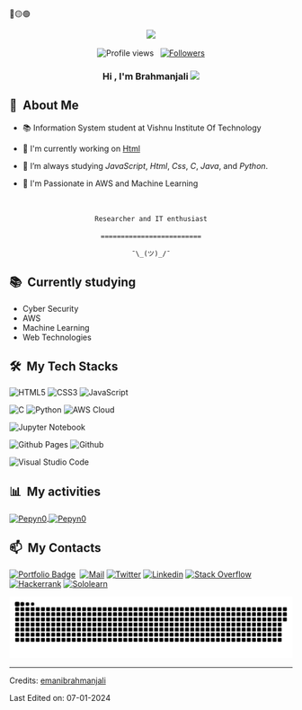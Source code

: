 <div>
🔴🟡🟢

<br>

</div>


<p align="center">

  <img src="https://image.myanimelist.net/ui/0YNGMBN7CXMEk-P9BspU4WlXmBe_SGHSnNvwDnnlOFXgoK141ZQMZGqHOwW4COUaA-H7pn7b82XhWJ6H9RN-JR2r3Ga0y_Dm6qoNuOy4HQ_5pyojYSBxN_X8qJc9uVFAVlTXjzR6-iPXyJGc-YQoGztwdaIpDG-mFRbYMwZlW_Q" height="200" />
</p>

<p align="center">
  <img src="https://komarev.com/ghpvc/?username=emanibrahmanjali&color=blueviolet" alt="Profile views" />
  &nbsp;
  <a href="https://github.com/Pepyn0?tab=followers">
    <img src="https://img.shields.io/github/followers/emanibrahmanjali?style=social" alt="Followers" />
  </a>
</p>

<h3 align="center"><b>Hi , I'm Brahmanjali </b><img src="https://media.giphy.com/media/hvRJCLFzcasrR4ia7z/giphy.gif" width="30"></h3>
<div>

  ## 🧭 &nbsp;About Me

  - 📚 Information System student at Vishnu Institute Of Technology
  
  -  🔭 I'm currently working on <a href="#">Html</a> 
 
  - 🌱  I’m always studying *JavaScript*, *Html*, *Css*, *C*, *Java*, and *Python*.

  - 💬  I'm Passionate in AWS and Machine Learning

  

  <br>
  

</div>


<div align="center">

  `Researcher and IT enthusiast`
  <br>

  `=========================`
  <br>

  `¯\_(ツ)_/¯`
</div>


<div>

  ## 📚 &nbsp;Currently studying

  - Cyber Security
  - AWS
  - Machine Learning
  - Web Technologies

</div>


<div>

  ## 🛠 &nbsp;My Tech Stacks

   ![HTML5](https://img.shields.io/badge/HTML5%20-%23E34F26.svg?style=for-the-badge&logo=html5&logoColor=white)
   ![CSS3](https://img.shields.io/badge/CSS%20-%231572B6.svg?style=for-the-badge&logo=css3&logoColor=white)
   ![JavaScript](https://img.shields.io/badge/JavaScript%20-%23F7DF1E.svg?style=for-the-badge&logo=javascript&logoColor=black)
 <!-- ![TypeScript](https://img.shields.io/badge/-TypeScript-0D1117?style=flat&logo=typescript)&nbsp;
  ![Node.js](https://img.shields.io/badge/-Node.js-0D1117?style=flat&logo=node.js)&nbsp;
  ![React](https://img.shields.io/badge/-React-0D1117?style=flat&logo=react)&nbsp;
  ![React Native](https://img.shields.io/badge/-React%20Native-0D1117?style=flat&logo=react)&nbsp;
  ![Kotlin](https://img.shields.io/badge/-Kotlin-0D1117?style=flat&logo=kotlin)&nbsp;
  ![Dart](https://img.shields.io/badge/-Dart-0D1117?style=flat&logo=dart)&nbsp;
  ![Flutter](https://img.shields.io/badge/-Flutter-0D1117?style=flat&logo=flutter)&nbsp;
  ![PostgreSQL](https://img.shields.io/badge/-PostgreSQL-0D1117?style=flat&logo=postgresql)&nbsp; -->
  ![C](https://img.shields.io/badge/C%20-%232370ED.svg?style=for-the-badge&logo=c&logoColor=white)
  ![Python](https://img.shields.io/badge/Python%20-%2314354C.svg?style=for-the-badge&logo=python&logoColor=white)
  ![AWS Cloud](https://img.shields.io/badge/Amazon_AWS-FF9900?style=for-the-badge&logo=amazonaws&logoColor=white)&nbsp;
 <!-- ![Django](https://img.shields.io/badge/-Django-0D1117?style=flat&logo=django)&nbsp;-->
  ![Jupyter Notebook](https://img.shields.io/badge/-Jupyter%20Notebook-0D1117?style=for-the-badge&logo=jupyter&logoColor=white)&nbsp;
 <!-- ![Docker](https://img.shields.io/badge/-Docker-0D1117?style=flat&logo=docker)&nbsp;-->
 ![Github Pages](https://img.shields.io/badge/GitHub%20Pages-%23327FC7.svg?style=for-the-badge&logo=github&logoColor=white)
  ![Github](https://img.shields.io/badge/GitHub-%23327FC7.svg?style=for-the-badge&logo=github&logoColor=white)
 
  ![Visual Studio Code](https://img.shields.io/badge/-VS%20Code-0D1117?style=for-the-badge&logo=visual-studio-code&logoColor=007ACC)&nbsp;

</div>


<div>

  ## 📊 &nbsp;My activities
  <a href="https://github.com/Pepyn0">
    <img width=450 height=170 align="center" alt="Pepyn0" src="https://github-readme-stats.vercel.app/api?username=Imudaypamu&theme=midnight-purple&show_icons=true&bg_color=0D1117&hide_border=true&count_private=true" />
  </a>
  <a href="https://github.com/Pepyn0">
    <img align="center" alt="Pepyn0" src="https://github-readme-stats.vercel.app/api/top-langs/?username=Imudaypamu&theme=midnight-purple&layout=compact&bg_color=0D1117&hide_border=true&count_private=true" />
  </a>
</div>

<div>

  ## 📫 &nbsp;My Contacts

  [![Portfolio Badge](https://img.shields.io/badge/-Portifolio-black?style=for-the-badge&logo=Portfolio&logoColor=white)](https://pepyn0.github.io/)&nbsp;
 [![Mail](https://img.shields.io/badge/-Say%20Hi!-black?style=for-the-badge&logo=gmail)](mailto:deepshikhayadav2000@gmail.com)
[![Twitter](https://img.shields.io/badge/-Twitter-black?style=for-the-badge&logo=twitter)](https://twitter.com/Deepshi83711299)
[![Linkedin](https://img.shields.io/badge/-LinkedIn-black?style=for-the-badge&logo=Linkedin)](https://www.linkedin.com/in/deepshikha-yadav-27-10/)
[![Stack Overflow](https://img.shields.io/badge/-StackOverflow-black?style=for-the-badge&logo=StackOverflow)](https://stackoverflow.com/users/12636730/deepshikha-yadav?tab=topactivity)
[![Hackerrank](https://img.shields.io/badge/-Hackerrank-black?style=for-the-badge&logo=Hackerrank)](https://www.hackerrank.com/deepshikhayadav2?tab=topactivity)
[![Sololearn](https://img.shields.io/badge/-Sololearn-black?style=for-the-badge&logo=Sololearn)](https://www.sololearn.com/profile/18833908)

</div>


<!-- ![Snake animation](https://github.com/Pepyn0/Pepyn0/blob/output/github-contribution-grid-snake.svg) -->

<div>
  <img src="https://github.com/Pepyn0/Pepyn0/raw/output/github-contribution-grid-snake.svg" alt="snake"></center>
</div>

<!-- ## 📚 &nbsp;My Projects -->


------
Credits: [emanibrahmanjali](https://github.com/emanibrahmanjali)

Last Edited on: 07-01-2024



